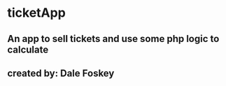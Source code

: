# ticketApp

## An app to sell tickets and use some php logic to calculate

## created by: Dale Foskey
